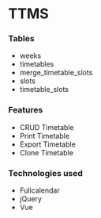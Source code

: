 # TTMS

### Tables

- weeks 
- timetables
- merge_timetable_slots
- slots
- timetable_slots

### Features

- CRUD Timetable
- Print Timetable
- Export Timetable
- Clone Timetable

### Technologies used

- Fullcalendar
- jQuery
- Vue
 